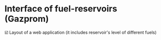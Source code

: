 # Interface of fuel-reservoirs (Gazprom)
☑️ Layout of a web application (it includes reservoir's level of different fuels)
